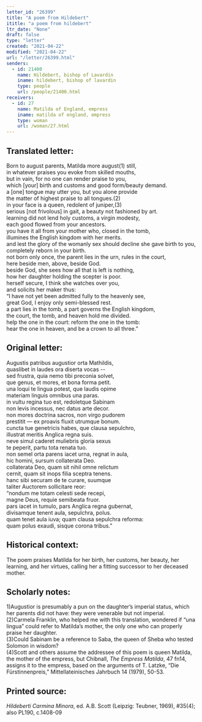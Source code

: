 ```yaml
---
letter_id: "26399"
title: "A poem from Hildebert"
ititle: "a poem from hildebert"
ltr_date: "None"
draft: false
type: "letter"
created: "2021-04-22"
modified: "2021-04-22"
url: "/letter/26399.html"
senders:
  - id: 21400
    name: Hildebert, bishop of Lavardin
    iname: hildebert, bishop of lavardin
    type: people
    url: /people/21400.html
receivers:
  - id: 27
    name: Matilda of England, empress
    iname: matilda of england, empress
    type: woman
    url: /woman/27.html
---
```

<h2> Translated letter:</h2><p><span>Born to august parents, Matilda more august(1) still,</span><br><span>in whatever praises you evoke from skilled mouths,</span><br><span>but in vain, for no one can render praise to you,</span><br><span>which [your] birth and customs and good form/beauty demand.</span><br><span>a [one] tongue may utter you, but you alone provide</span><br><span>the matter of highest praise to all tongues.(2)</span><br><span>in your face is a queen, redolent of juniper,(3)</span><br><span>serious [not frivolous] in gait, a beauty not fashioned by art.</span><br><span>learning did not lend holy customs, a virgin modesty,</span><br><span>each good flowed from your ancestors.</span><br><span>you have it all from your mother who, closed in the tomb,</span><br><span>illumines the English kingdom with her merits.</span><br><span>and lest the glory of the womanly sex should decline she gave birth to you, completely reborn in your birth.</span><br><span>not born only once, the parent lies in the urn, rules in the court,</span><br><span>here beside men, above, beside God.</span><br><span>beside God, she sees how all that is left is nothing,</span><br><span>how her daughter holding the scepter is poor.</span><br><span>herself secure, I think she watches over you,</span><br><span>and solicits her maker thus:</span><br><span>“I have not yet been admitted fully to the heavenly see,</span><br><span>great God, I enjoy only semi-blessed rest.</span><br><span>a part lies in the tomb, a part governs the English kingdom,</span><br><span>the court, the tomb, and heaven hold me divided.</span><br><span>help the one in the court: reform the one in the tomb:</span><br><span>hear the one in heaven, and be a crown to all three.”</span></p><div class="region region-page-top"><div class="navbar-tray overlay-displace-top active navbar-tray-horizontal" data-navbar-tray="navbar-tray--2" data-offset-top=""><div class="navbar-lining clearfix"><div class="navbar-toggle-orientation"><div class="navbar-lining"></div></div></div></div></div><h2 class="mt-4"> Original letter:</h2><p><span>Augustis patribus augustior orta Mathildis,</span><br><span>quaslibet in laudes ora diserta vocas --</span><br><span>sed frustra, quia nemo tibi preconia solvet,</span><br><span>que genus, et mores, et bona forma petit.</span><br><span>una loqui te lingua potest, que laudis opime</span><br><span>materiam linguis omnibus una paras.</span><br><span>in vultu regina tuo est, redoletque Sabinam</span><br><span>non levis incessus, nec datus arte decor.</span><br><span>non mores doctrina sacros, non virgo pudorem</span><br><span>prestitit — ex proavis fluxit utrumque bonum.</span><br><span>cuncta tue genetricis habes, que clausa sepulchro,</span><br><span>illustrat meritis Anglica regna suis.</span><br><span>neve simul caderet muliebris gloria sexus</span><br><span>te peperit, partu tota renata tuo.</span><br><span>non semel orta parens iacet urna, regnat in aula,</span><br><span>hic homini, sursum collaterata Deo.</span><br><span>collaterata Deo, quam sit nihil omne relictum</span><br><span>cernit, quam sit inops filia sceptra tenens.</span><br><span>hanc sibi securam de te curare, suumque</span><br><span>taliter Auctorem sollicitare reor:</span><br><span>“nondum me totam celesti sede recepi,</span><br><span>magne Deus, requie semibeata fruor.</span><br><span>pars iacet in tumulo, pars Anglica regna gubernat,</span><br><span>divisamque tenent aula, sepulchra, polus.</span><br><span>quam tenet aula iuva; quam clausa sepulchra reforma:</span><br><span>quam polus exaudi, sisque corona tribus.”</span></p><h2 class="mt-4"> Historical context:</h2><p><span>The poem praises Matilda for her birth, her customs, her beauty, her learning, and her virtues, calling her a fitting successor to her deceased mother.</span></p><h2 class="mt-4"> Scholarly notes:</h2><p><span>1)Augustior is presumably a pun on the daughter’s imperial status, which her parents did not have: they were venerable but not imperial.</span><br><span>(2)Carmela Franklin, who helped me with this translation, wondered if “una lingua” could refer to Matilda’s mother, the only one who can properly praise her daughter.</span><br><span>(3)Could Sabinam be a reference to Saba, the queen of Sheba who tested Solomon in wisdom?</span><br><span>(4)Scott and others assume the addressee of this poem is queen Matilda, the mother of the empress, but Chibnall, <em>The Empress Matilda</em>, 47 fn14, assigns it to the empress, based on the arguments of T. Latzke, “Die Fürstinnenpreis,” Mittellateinisches Jahrbuch 14 (1979), 50-53.</span></p><h2 class="mt-4"> Printed source:</h2><p><span><em>Hildeberti Carmina Minora</em>, ed. A.B. Scott (Leipzig: Teubner, 1969), #35(4); also PL190, c.1408-09</span></p>